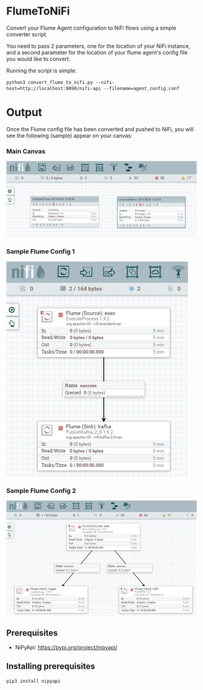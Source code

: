# FlumeToNiFi
Convert your Flume Agent configuration to NiFi flows using a simple converter script. 

You need to pass 2 parameters, one for the location of your NiFi instance, and a second parameter for the location of your flume agent's config file you would like to convert. 

Running the script is simple:
```
python3 convert_flume_to_nifi.py --nifi-host=http://localhost:9090/nifi-api --filename=agent_config.conf
```

# Output
Once the Flume config file has been converted and pushed to NiFi, you will see the following (sample) appear on your canvas:

### Main Canvas
![alt text](https://github.com/willie-engelbrecht/FlumeToNiFi/blob/master/images/NiFi-img1.JPG "Sample NiFi Canvas")


### Sample Flume Config 1
![alt text](https://github.com/willie-engelbrecht/FlumeToNiFi/blob/master/images/NiFi-img3.JPG "Sample NiFi Agent Config 1")


### Sample Flume Config 2
![alt text](https://github.com/willie-engelbrecht/FlumeToNiFi/blob/master/images/NiFi-img2.JPG "Sample NiFi Agent Config 2")



## Prerequisites
* NiPyApi: https://pypi.org/project/nipyapi/

## Installing prerequisites
```
pip3 install nipyapi
```
